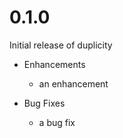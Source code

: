 # 0.1.0

Initial release of duplicity

* Enhancements
  * an enhancement

* Bug Fixes
  * a bug fix
